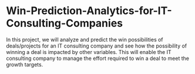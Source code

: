 # Win-Prediction-Analytics-for-IT-Consulting-Companies
In this project, we will analyze and predict the win possibilities of deals/projects for an IT consulting company and see how the possibility of winning a  deal is impacted by other variables. This will enable the IT consulting company to manage the effort required to win a deal to meet the growth targets.
